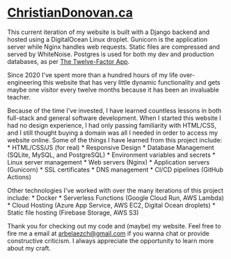 # [ChristianDonovan.ca](http://christiandonovan.ca/)

   This current iteration of my website is built with a Django backend and hosted using a DigitalOcean Linux droplet. Gunicorn is the application server while Nginx handles web requests. Static files are compressed and served by WhiteNoise. Postgres is used for both my dev and production databases, as per [The Twelve-Factor App](https://12factor.net/dev-prod-parity).

Since 2020 I've spent more than a hundred hours of my life over-engineering this website that has very little dynamic functionality and gets maybe one visitor every twelve months because it has been an invaluable teacher.

Because of the time I've invested, I have learned countless lessons in both full-stack and general software development. When I started this website I had no design experience, I had only passing familiarity with HTML/CSS, and I still thought buying a domain was all I needed in order to access my website online. Some of the things I have learned from this project include:
    * HTML/CSS/JS (for real)
    * Responsive Design
    * Database Management (SQLite, MySQL, and PostgreSQL)
    * Environment variables and secrets
    * Linux server management
    * Web servers (Nginx)
    * Application servers (Gunicorn)
    * SSL certificates
    * DNS management
    * CI/CD pipelines (GitHub Actions)

Other technologies I've worked with over the many iterations of this project include:
    * Docker
    * Serverless Functions (Google Cloud Run, AWS Lambda)
    * Cloud Hosting (Azure App Service, AWS EC2, Digital Ocean droplets)
    * Static file hosting (Firebase Storage, AWS S3)

Thank you for checking out my code and (maybe) my website. Feel free to fire me a email at arbelaezch@gmail.com if you wanna chat or provide constructive criticism. I always appreciate the opportunity to learn more about my craft.
